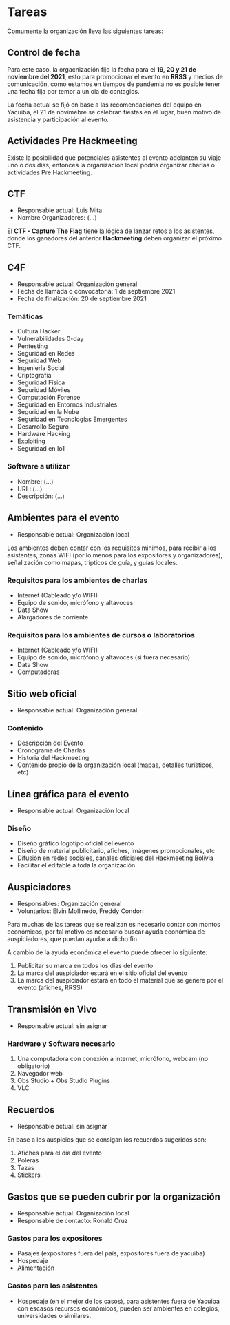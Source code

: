 # Tareas

Comumente la organización lleva las siguientes tareas:

## Control de fecha

Para este caso, la orgacnización fijo la fecha para el **19, 20 y 21 de noviembre del 2021**, esto para promocionar el evento en **RRSS** y medios de comunicación, como estamos en tiempos de pandemia no es posible tener una fecha fija por temor a un ola de contagios.

La fecha actual se fijó en base a las recomendaciones del equipo en Yacuiba, el 21 de novimebre se celebran fiestas en el lugar, buen motivo de asistencia y participación al evento.

## Actividades Pre Hackmeeting

Existe la posibilidad que potenciales asistentes al evento adelanten su viaje uno o dos días, entonces la organización local podría organizar charlas o actividades Pre Hackmeeting.

## CTF

- Responsable actual: Luis Mita
- Nombre Organizadores: (...)

El **CTF - Capture The Flag** tiene la lógica de lanzar retos a los asistentes, donde los ganadores del anterior **Hackmeeting** deben organizar el próximo CTF.

## C4F 

- Responsable actual: Organización general
- Fecha de llamada o convocatoria: 1 de septiembre 2021
- Fecha de finalización: 20 de septiembre 2021

### Temáticas

- Cultura Hacker
- Vulnerabilidades 0-day
- Pentesting
- Seguridad en Redes
- Seguridad Web
- Ingeniería Social
- Criptografía
- Seguridad Física
- Seguridad Móviles
- Computación Forense
- Seguridad en Entornos Industriales
- Seguridad en la Nube
- Seguridad en Tecnologías Emergentes
- Desarrollo Seguro
- Hardware Hacking
- Exploiting
- Seguridad en IoT

### Software a utilizar

- Nombre: (...)
- URL:  (...)
- Descripción: (...)

## Ambientes para el evento

- Responsable actual: Organización local

Los ambientes deben contar con los requisitos minimos, para recibir a los asistentes, zonas WIFI (por lo menos para los expositores y organizadores), señalización como mapas, trípticos de guía, y guías locales.

### Requisitos para los ambientes de charlas

- Internet (Cableado y/o WIFI)
- Equipo de sonido, micrófono y altavoces 
- Data Show
- Alargadores de corriente

### Requisitos para los ambientes de cursos o laboratorios

- Internet (Cableado y/o WIFI)
- Equipo de sonido, micrófono y altavoces (si fuera necesario)
- Data Show
- Computadoras

## Sitio web oficial

- Responsable actual: Organización general

### Contenido

- Descripción del Evento
- Cronograma  de Charlas
- Historia del Hackmeeting
- Contenido propio de la organización local (mapas, detalles turísticos, etc)

## Línea gráfica para el evento

- Responsable actual: Organización local

### Diseño

- Diseño gráfico logotipo oficial del evento
- Diseño de material publicitario, afiches, imágenes promocionales, etc
- Difusión en redes sociales, canales oficiales del Hackmeeting Bolivia
- Facilitar el editable a toda la organización

## Auspiciadores

- Responsables: Organización general
- Voluntarios: Elvin Mollinedo, Freddy Condori

Para muchas de las tareas que se realizan es necesario contar con montos económicos, por tal motivo es necesario buscar ayuda económica de auspiciadores, que puedan ayudar a dicho fin.

A cambio de la ayuda económica el evento puede ofrecer lo siguiente:

1.  Publicitar su marca en todos los días del evento
2. La marca del auspiciador estará en el sitio oficial del evento
3. La marca del auspiciador estará en todo el material que se genere por el evento (afiches, RRSS)

## Transmisión en Vivo

- Responsable actual:  sin asignar

### Hardware y Software necesario

1. Una computadora con conexión a internet, micrófono, webcam (no obligatorio)
2. Navegador web
3. Obs Studio + Obs Studio Plugins
4. VLC

## Recuerdos

- Responsable actual: sin asignar

En base a los auspicios que se consigan los recuerdos sugeridos son:

1. Afiches para el día del evento
2. Poleras
3. Tazas
4. Stickers

## Gastos que se pueden cubrir por la organización

- Responsable actual: Organización local
- Responsable de contacto: Ronald Cruz

### Gastos para los expositores

- Pasajes (expositores fuera del país, expositores fuera de yacuiba)
- Hospedaje
- Alimentación

### Gastos para los asistentes

- Hospedaje (en el mejor de los casos), para asistentes fuera de Yacuiba con escasos recursos económicos, pueden ser ambientes en colegios, universidades o similares.



